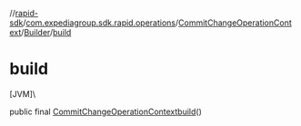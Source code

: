 //[rapid-sdk](../../../../index.md)/[com.expediagroup.sdk.rapid.operations](../../index.md)/[CommitChangeOperationContext](../index.md)/[Builder](index.md)/[build](build.md)

# build

[JVM]\

public final [CommitChangeOperationContext](../index.md)[build](build.md)()
